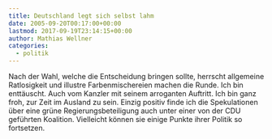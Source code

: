 ```yaml
---
title: Deutschland legt sich selbst lahm
date: 2005-09-20T00:17:00+00:00
lastmod: 2017-09-19T23:14:15+00:00
author: Mathias Wellner
categories:
  - politik
---
```

Nach der Wahl, welche die Entscheidung bringen sollte, herrscht allgemeine Ratlosigkeit und illustre Farbenmischereien machen die Runde. Ich bin enttäuscht. Auch vom Kanzler mit seinem arroganten Auftritt. Ich bin ganz froh, zur Zeit im Ausland zu sein. Einzig positiv finde ich die Spekulationen über eine grüne Regierungsbeteiligung auch unter einer von der CDU geführten Koalition. Vielleicht können sie einige Punkte ihrer Politik so fortsetzen.